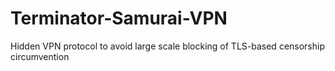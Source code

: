 # Terminator-Samurai-VPN
Hidden VPN protocol to avoid large scale blocking of TLS-based censorship circumvention
